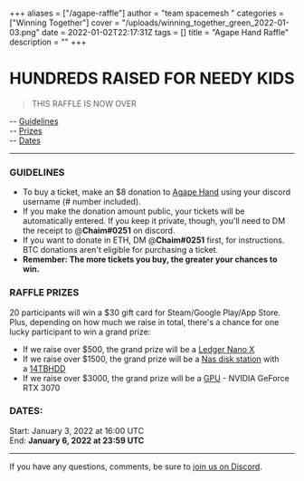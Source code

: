 +++
aliases = ["/agape-raffle"]
author = "team spacemesh "
categories = ["Winning Together"]
cover = "/uploads/winning_together_green_2022-01-03.png"
date = 2022-01-02T22:17:31Z
tags = []
title = "Agape Hand Raffle"
description = ""
+++
# HUNDREDS RAISED FOR NEEDY KIDS

> THIS RAFFLE IS NOW OVER

\-- [Guidelines](#guidelines)  
\-- [Prizes](#raffle-prizes)  
\-- [Dates](#dates)

***

### GUIDELINES

* To buy a ticket, make an $8 donation to [Agape Hand](https://gogetfunding.com/spacemesh/) using your discord username (# number included).
* If you make the donation amount public, your tickets will be automatically entered. If you keep it private, though, you'll need to DM the receipt to @**Chaim#0251** on discord.
* If you want to donate in ETH, DM @**Chaim#0251** first, for instructions. BTC donations aren't eligible for purchasing a ticket.
* **Remember: The more tickets you buy, the greater your chances to win.**

### RAFFLE PRIZES

20 participants will win a $30 gift card for Steam/Google Play/App Store. Plus, depending on how much we raise in total, there's a chance for one lucky participant to win a grand prize:

* If we raise over $500, the grand prize will be a [Ledger Nano X](https://www.amazon.com/Ledger-Nano-Cryptocurrency-Hardware-Bluetooth/dp/B07M6R4NK3/ref=pd_cart_vw_crc_1_2/135-8368142-6260851?_encoding=UTF8&pd_rd_i=B07M6R4NK3&pd_rd_r=140dffcc-4a75-4b6b-b8ae-a62967bb73a3&pd_rd_w=0EgOg&pd_rd_wg=uQKsG&pf_rd_p=01004c92-8f40-4f1a-bee8-08cb36dccac2&pf_rd_r=R1VZT4HHF65NK1FY8BMV&psc=1&refRID=R1VZT4HHF65NK1FY8BMV "ledger")
* If we raise over $1500, the grand prize will be a [Nas disk station](https://www.amazon.com/gp/product/B087ZCBWFH/ref=ewc_pr_img_2?smid=ATVPDKIKX0DER&psc=1 "nas disk") with a [14TBHDD](https://www.amazon.com/gp/product/B08V13TGP4/ref=ox_sc_act_title_1?smid=A3LBHTWPJ8YKGC&psc=1 "14tb")
* If we raise over $3000, the grand prize will be a [GPU](https://www.amazon.com/NVIDIA-GeForce-Express-Graphics-Platinum/dp/B097PZT7J3/ref=sr_1_7?keywords=nvidia+geforce+rtx+3060+ti&qid=1640628000&sprefix=nvidi%2Caps%2C249&sr=8-7 "gpu") - NVIDIA GeForce RTX 3070

### DATES:

Start: January 3, 2022 at 16:00 UTC  
End: **January 6, 2022 at 23:59 UTC**

***

If you have any questions, comments, be sure to [join us on Discord](https://chat.spacemesh.io "discord").